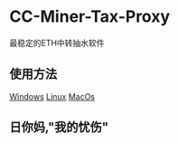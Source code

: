 # CC-Miner-Tax-Proxy
最稳定的ETH中转抽水软件

## 使用方法
[Windows](https://github.com/CaoCaoMiner/CC-Miner-Tax-Proxy/windows/README.md)
[Linux](https://github.com/CaoCaoMiner/CC-Miner-Tax-Proxy/linux/README.md)
[MacOs](https://github.com/CaoCaoMiner/CC-Miner-Tax-Proxy/linux/README.md)

## 日你妈,"我的忧伤"
